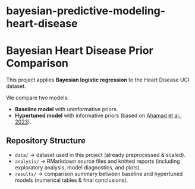 # bayesian-predictive-modeling-heart-disease
# Bayesian Heart Disease Prior Comparison

This project applies **Bayesian logistic regression** to the Heart Disease UCI dataset.

We compare two models:
- **Baseline model** with uninformative priors.
- **Hypertuned model** with informative priors (based on [Ahamad et al., 2023](https://www.mdpi.com/2227-9717/11/3/3734)).

## Repository Structure
- `data/` → dataset used in this project (already preprocessed & scaled).
- `analysis/` → RMarkdown source files and knitted reports (including exploratory analysis, model diagnostics, and plots).
- `results/` → comparison summary between baseline and hypertuned models (numerical tables & final conclusions).
